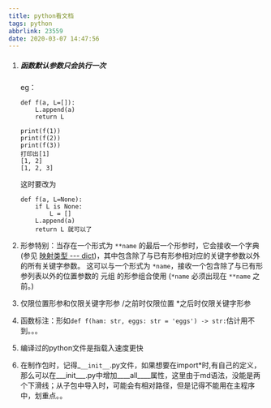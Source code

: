 ```yaml
---
title: python看文档
tags: python
abbrlink: 23559
date: 2020-03-07 14:47:56
---
```


1. ##### 函数默认参数只会执行一次

   eg：

   ```
   def f(a, L=[]):
       L.append(a)
       return L
   
   print(f(1))
   print(f(2))
   print(f(3))
   打印出[1]
   [1, 2]
   [1, 2, 3]
   ```

   这时要改为

   ```
   def f(a, L=None):
       if L is None:
           L = []
       L.append(a)
       return L 就可以了
   ```

2. 形参特别：当存在一个形式为 `**name` 的最后一个形参时，它会接收一个字典 (参见 [映射类型 --- dict](https://docs.python.org/zh-cn/3.8/library/stdtypes.html#typesmapping))，其中包含除了与已有形参相对应的关键字参数以外的所有关键字参数。 这可以与一个形式为 `*name`，接收一个包含除了与已有形参列表以外的位置参数的 元组 的形参组合使用 (`*name` 必须出现在 `**name` 之前。)

3. 仅限位置形参和仅限关键字形参    /之前时仅限位置    *之后时仅限关键字形参

4. 函数标注：形如`def f(ham: str, eggs: str = 'eggs') -> str:`估计用不到。。。

5. 编译过的python文件是指载入速度更快

6. 在制作包时，记得_`__init__`.py文件，如果想要在import*时,有自己的定义，那么可以在___init___.py中增加____all____属性，这里由于md语法，没能是两个下滑线；从子包中导入时，可能会有相对路径，但是记得不能用在主程序中，划重点。。

